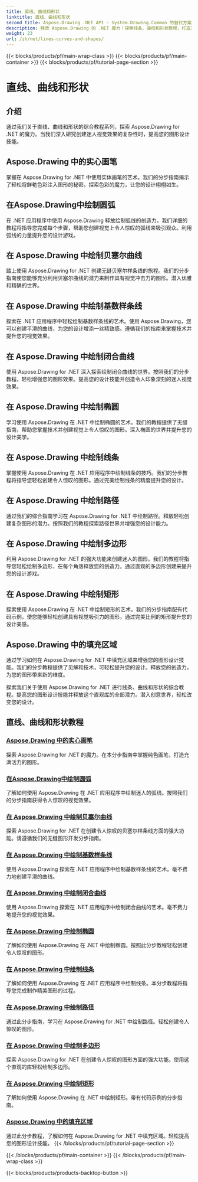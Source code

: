 ```yaml
---
title: 直线、曲线和形状
linktitle: 直线、曲线和形状
second_title: Aspose.Drawing .NET API - System.Drawing.Common 的替代方案
description: 释放 Aspose.Drawing 的 .NET 魔力！探索线条、曲线和形状教程，打造充满活力的图形 - 创造性地掌握实体画笔、圆弧、样条线、椭圆等。
weight: 23
url: /zh/net/lines-curves-and-shapes/
---
```


{{< blocks/products/pf/main-wrap-class >}}
{{< blocks/products/pf/main-container >}}
{{< blocks/products/pf/tutorial-page-section >}}

# 直线、曲线和形状


## 介绍

通过我们关于直线、曲线和形状的综合教程系列，探索 Aspose.Drawing for .NET 的魔力。当我们深入研究创建迷人视觉效果的复杂性时，提高您的图形设计技能。

## Aspose.Drawing 中的实心画笔
掌握在 Aspose.Drawing for .NET 中使用实体画笔的艺术。我们的分步指南揭示了轻松将鲜艳色彩注入图形的秘密。探索色彩的魔力，让您的设计栩栩如生。

## 在Aspose.Drawing中绘制圆弧
在 .NET 应用程序中使用 Aspose.Drawing 释放绘制弧线的创造力。我们详细的教程将指导您完成每个步骤，帮助您创建视觉上令人惊叹的弧线来吸引观众。利用弧线的力量提升您的设计游戏。

## 在 Aspose.Drawing 中绘制贝塞尔曲线
踏上使用 Aspose.Drawing for .NET 创建无缝贝塞尔样条线的旅程。我们的分步指南使您能够充分利用贝塞尔曲线的潜力来制作具有视觉冲击力的图形。潜入优雅和精确的世界。

## 在 Aspose.Drawing 中绘制基数样条线
探索在 .NET 应用程序中轻松绘制基数样条线的艺术。使用 Aspose.Drawing，您可以创建平滑的曲线，为您的设计增添一丝精致感。遵循我们的指南来掌握技术并提升您的视觉效果。

## 在 Aspose.Drawing 中绘制闭合曲线
使用 Aspose.Drawing for .NET 深入探索绘制闭合曲线的世界。按照我们的分步教程，轻松增强您的图形效果。提高您的设计技能并创造令人印象深刻的迷人视觉效果。

## 在 Aspose.Drawing 中绘制椭圆
学习使用 Aspose.Drawing 在 .NET 中绘制椭圆的艺术。我们的教程提供了无缝指南，帮助您掌握技术并创建视觉上令人惊叹的图形。深入椭圆的世界并提升您的设计美学。

## 在 Aspose.Drawing 中绘制线条
掌握使用 Aspose.Drawing 在 .NET 应用程序中绘制线条的技巧。我们的分步教程将指导您轻松创建令人惊叹的图形。通过完美绘制线条的精度提升您的设计。

## 在 Aspose.Drawing 中绘制路径
通过我们的综合指南学习在 Aspose.Drawing for .NET 中绘制路径。释放轻松创建复杂图形的潜力。按照我们的教程探索路径世界并增强您的设计能力。

## 在 Aspose.Drawing 中绘制多边形
利用 Aspose.Drawing for .NET 的强大功能来创建迷人的图形。我们的教程将指导您轻松绘制多边形，在每个角落释放您的创造力。通过直观的多边形创建来提升您的设计游戏。

## 在 Aspose.Drawing 中绘制矩形
探索使用 Aspose.Drawing 在 .NET 中绘制矩形的艺术。我们的分步指南配有代码示例，使您能够轻松创建具有视觉吸引力的图形。通过完美比例的矩形提升您的设计美感。

## Aspose.Drawing 中的填充区域
通过学习如何在 Aspose.Drawing for .NET 中填充区域来增强您的图形设计技能。我们的分步教程提供了见解和技术，可轻松提升您的设计。释放您的创造力，为您的图形带来新的维度。

探索我们关于使用 Aspose.Drawing for .NET 进行线条、曲线和形状的综合教程。提高您的图形设计技能并释放这个直观库的全部潜力。潜入创意世界，轻松改变您的设计。
## 直线、曲线和形状教程
### [Aspose.Drawing 中的实心画笔](./solid-brushes/)
探索 Aspose.Drawing for .NET 的魔力。在本分步指南中掌握纯色画笔，打造充满活力的图形。
### [在Aspose.Drawing中绘制圆弧](./draw-arc/)
了解如何使用 Aspose.Drawing 在 .NET 应用程序中绘制迷人的弧线。按照我们的分步指南获得令人惊叹的视觉效果。
### [在 Aspose.Drawing 中绘制贝塞尔曲线](./draw-bezier-spline/)
探索 Aspose.Drawing for .NET 在创建令人惊叹的贝塞尔样条线方面的强大功能。请遵循我们的无缝图形开发分步指南。
### [在 Aspose.Drawing 中绘制基数样条线](./draw-cardinal-spline/)
使用 Aspose.Drawing 探索在 .NET 应用程序中绘制基数样条线的艺术。毫不费力地创建平滑的曲线。
### [在 Aspose.Drawing 中绘制闭合曲线](./draw-closed-curve/)
使用 Aspose.Drawing 探索在 .NET 应用程序中绘制闭合曲线的艺术。毫不费力地提升您的视觉效果。
### [在 Aspose.Drawing 中绘制椭圆](./draw-ellipse/)
了解如何使用 Aspose.Drawing 在 .NET 中绘制椭圆。按照此分步教程轻松创建令人惊叹的图形。
### [在 Aspose.Drawing 中绘制线条](./draw-lines/)
了解如何使用 Aspose.Drawing 在 .NET 应用程序中绘制线条。本分步教程将指导您完成制作精美图形的过程。
### [在 Aspose.Drawing 中绘制路径](./draw-path/)
通过此分步指南，学习在 Aspose.Drawing for .NET 中绘制路径。轻松创建令人惊叹的图形。
### [在 Aspose.Drawing 中绘制多边形](./draw-polygon/)
探索 Aspose.Drawing for .NET 在创建令人惊叹的图形方面的强大功能。使用这个直观的库轻松绘制多边形。
### [在 Aspose.Drawing 中绘制矩形](./draw-rectangle/)
了解如何使用 Aspose.Drawing 在 .NET 中绘制矩形。带有代码示例的分步指南。
### [Aspose.Drawing 中的填充区域](./fill-region/)
通过此分步教程，了解如何在 Aspose.Drawing for .NET 中填充区域。轻松提高您的图形设计技能。
{{< /blocks/products/pf/tutorial-page-section >}}

{{< /blocks/products/pf/main-container >}}
{{< /blocks/products/pf/main-wrap-class >}}

{{< blocks/products/products-backtop-button >}}
